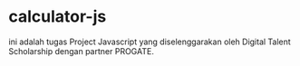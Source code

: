 # calculator-js
ini adalah tugas Project Javascript yang diselenggarakan oleh Digital Talent Scholarship dengan partner PROGATE.
